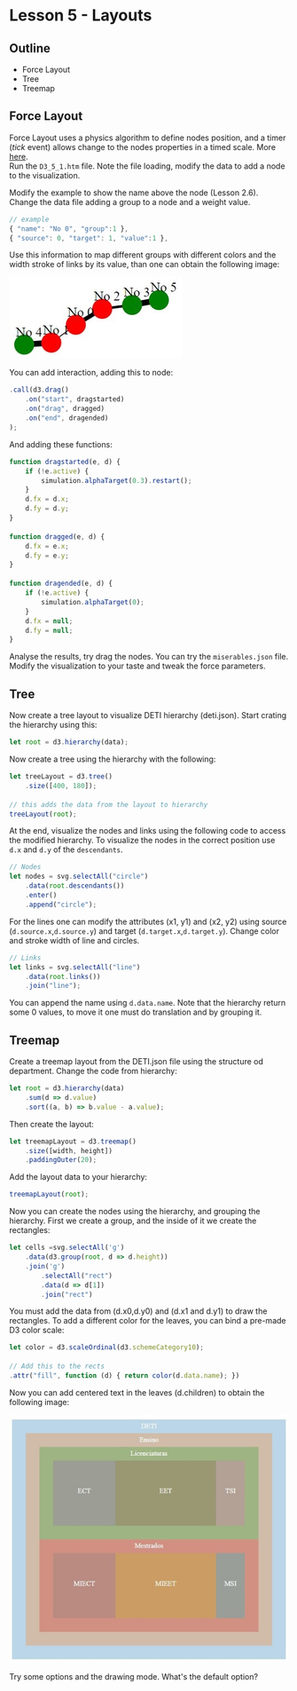 # Lesson 5 - Layouts

## Outline
* Force Layout
* Tree
* Treemap


## Force Layout

Force Layout uses a physics algorithm to define nodes position, and a timer (_tick_ event) allows change to the nodes properties in a timed scale. More [here](http://d3indepth.com/force-layout/).  
Run the `D3_5_1.htm` file. Note the file loading, modify the data to add a node to the visualization.

Modify the example to show the name above the node (Lesson 2.6). Change the data file adding a group to a node and a weight value.

``` javascript
// example
{ "name": "No 0", "group":1 },
{ "source": 0, "target": 1, "value":1 },
```
Use this information to map different groups  with different colors and the width stroke of links by its value, than one can obtain the following image:

![Force direceted graph](./forcelayout.jpg)

You can add interaction, adding this to node:
``` javascript
.call(d3.drag()
    .on("start", dragstarted)
    .on("drag", dragged)
    .on("end", dragended)
);
```

And adding these functions:
``` javascript
function dragstarted(e, d) {
    if (!e.active) {
        simulation.alphaTarget(0.3).restart();
    }
    d.fx = d.x;
    d.fy = d.y;
}

function dragged(e, d) {
    d.fx = e.x;
    d.fy = e.y;
}

function dragended(e, d) {
    if (!e.active) {
        simulation.alphaTarget(0);
    }
    d.fx = null;
    d.fy = null;
}
```
Analyse the results, try drag the nodes. You can try the `miserables.json` file. Modify the visualization to your taste and tweak the force parameters.

## Tree
Now create a tree layout to visualize DETI hierarchy (deti.json). Start crating the hierarchy using this:
``` javascript
let root = d3.hierarchy(data);
```

Now create a tree using the hierarchy with the following:
``` javascript
let treeLayout = d3.tree()
    .size([400, 180]);

// this adds the data from the layout to hierarchy
treeLayout(root);
```

At the end, visualize the nodes and links using the following code to access the modified hierarchy. To visualize the nodes in the correct position use `d.x` and `d.y` of the `descendants`.

``` javascript
// Nodes
let nodes = svg.selectAll("circle")
    .data(root.descendants())
    .enter()
    .append("circle");
```
For the lines one can modify the attributes (x1, y1) and (x2, y2) using source (`d.source.x`,`d.source.y`) and target (`d.target.x`,`d.target.y`). Change color and stroke width of line and circles.
``` javascript
// Links
let links = svg.selectAll("line")
    .data(root.links())
    .join("line");
``` 
You can append the name using `d.data.name`. Note that the hierarchy return some 0 values, to move it one must do translation and by grouping it. 

## Treemap
Create a treemap layout from the DETI.json file using the structure od department. Change the code from hierarchy:
``` javascript
let root = d3.hierarchy(data)
    .sum(d => d.value)
    .sort((a, b) => b.value - a.value);
```
Then create the layout:
``` javascript
let treemapLayout = d3.treemap()
    .size([width, height])
    .paddingOuter(20);
```
Add the layout data to your hierarchy:
``` javascript
treemapLayout(root);
```

Now you can create the nodes using the hierarchy, and grouping the hierarchy. First we create a group, and the inside of it we create the rectangles:
``` javascript
let cells =svg.selectAll('g')
    .data(d3.group(root, d => d.height))
    .join('g')
        .selectAll("rect")
        .data(d => d[1])
        .join("rect")
```
You must add the data from (d.x0,d.y0) and (d.x1 and d.y1) to draw the rectangles. To add a different color for the leaves, you can bind a pre-made D3 color scale:
``` javascript
let color = d3.scaleOrdinal(d3.schemeCategory10);

// Add this to the rects
.attr("fill", function (d) { return color(d.data.name); })
``` 
Now you can add centered text in the leaves (d.children) to obtain the following image:

![Treemap](./treemap.jpg)

Try some options and the drawing mode. What's the default option?